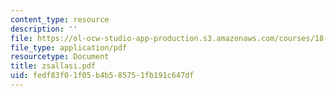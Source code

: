 ```yaml
---
content_type: resource
description: ''
file: https://ol-ocw-studio-app-production.s3.amazonaws.com/courses/18-996-random-matrix-theory-and-its-applications-spring-2004/fedf83f01f05b4b585751fb191c647df_zsallasi.pdf
file_type: application/pdf
resourcetype: Document
title: zsallasi.pdf
uid: fedf83f0-1f05-b4b5-8575-1fb191c647df
---
```

